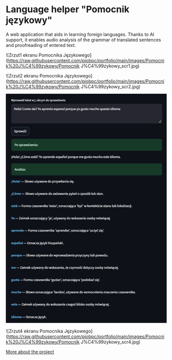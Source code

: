 # Language helper "Pomocnik językowy"

A web application that aids in learning foreign languages. Thanks to AI support, it enables audio analysis of the grammar of translated sentences and proofreading of entered text.

![Zrzut1 ekranu Pomocnika Językowego](https://raw.githubusercontent.com/piobpc/portfolio/main/images/Pomocnik%20J%C4%99zykowy/Pomocnik J%C4%99zykowy_scr1.jpg)

![Zrzut2 ekranu Pomocnika Językowego](https://raw.githubusercontent.com/piobpc/portfolio/main/images/Pomocnik%20J%C4%99zykowy/Pomocnik J%C4%99zykowy_scr2.jpg)

![Zrzut3 ekranu Pomocnika Językowego](https://raw.githubusercontent.com/piobpc/portfolio/main/images/Pomocnik%20J%C4%99zykowy/Pomocnik_J%C4%99zykowy_scr3.jpg)

![Zrzut4 ekranu Pomocnika Językowego](https://raw.githubusercontent.com/piobpc/portfolio/main/images/Pomocnik%20J%C4%99zykowy/Pomocnik J%C4%99zykowy_scr4.jpg)

<a href="https://github.com/piobpc/language_helper" class="md-button md-button--primary">More about the project</a>
